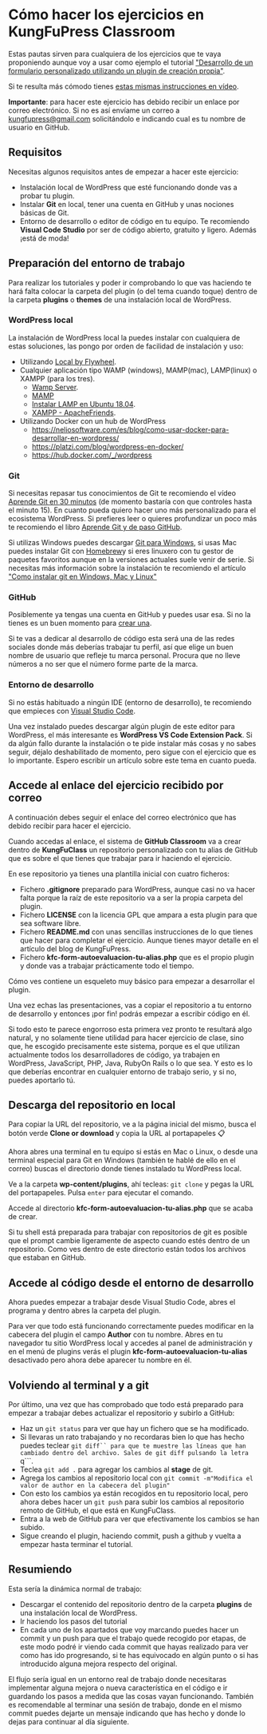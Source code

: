 # Cómo hacer los ejercicios en KungFuPress Classroom

Estas pautas sirven para cualquiera de los ejercicios que te vaya proponiendo aunque voy a usar como ejemplo el tutorial ["Desarrollo de un formulario personalizado utilizando un plugin de creación propia"](https://kungfupress.com/como-programar-un-formulario-en-wordpress-sin-utilizar-plugins/). 

Si te resulta más cómodo tienes [estas mismas instrucciones en vídeo](https://youtu.be/dRuiJOhsVfM).

**Importante**: para hacer este ejercicio has debido recibir un enlace por correo electrónico. Si no es así envíame un correo a kungfupress@gmail.com solicitándolo e indicando cual es tu nombre de usuario en GitHub.

## Requisitos
Necesitas algunos requisitos antes de empezar a hacer este ejercicio:
* Instalación local de WordPress que esté funcionando donde vas a probar tu plugin.
* Instalar **Git** en local, tener una cuenta en GitHub y unas nociones básicas de Git.
* Entorno de desarrollo o editor de código en tu equipo. Te recomiendo **Visual Code Studio** por ser de código abierto, gratuito y ligero. Además ¡está de moda!

## Preparación del entorno de trabajo

Para realizar los tutoriales y poder ir comprobando lo que vas haciendo te hará falta colocar la carpeta del plugin (o del tema cuando toque) dentro de la carpeta **plugins** o **themes** de una instalación local de WordPress.

### WordPress local
La instalación de WordPress local la puedes instalar con cualquiera de estas soluciones, las pongo por orden de facilidad de instalación y uso:
* Utilizando [Local by Flywheel](https://localbyflywheel.com/).
* Cualquier aplicación tipo WAMP (windows), MAMP(mac),  LAMP(linux) o XAMPP (para los tres).
    * [Wamp Server](http://www.wampserver.com/en/).
    * [MAMP](https://www.mamp.info/en/)
    * [Instalar LAMP en Ubuntu 18.04](https://www.digitalocean.com/community/tutorials/como-instalar-en-ubuntu-18-04-la-pila-lamp-linux-apache-mysql-y-php-es).
    * [XAMPP - ApacheFriends](https://www.apachefriends.org/es/index.html).
* Utilizando Docker con un hub de WordPress
    * https://neliosoftware.com/es/blog/como-usar-docker-para-desarrollar-en-wordpress/
    * https://platzi.com/blog/wordpress-en-docker/
    * https://hub.docker.com/_/wordpress

### Git
Si  necesitas repasar tus conocimientos de Git te recomiendo el vídeo [Aprende Git en 30 minutos](https://www.youtube.com/watch?v=QGKTdL7GG24) (de momento bastaría con que controles hasta el minuto 15). En cuanto pueda quiero hacer uno más personalizado para el ecosistema WordPress. 
Si prefieres leer o quieres profundizar un poco más te recomiendo el libro [Aprende Git y de paso GitHub](https://github.com/JJ/aprende-git). 

Si utilizas Windows puedes descargar [Git para Windows](https://gitforwindows.org/), si usas Mac puedes instalar Git con [Homebrew](https://brew.sh/index_es )y si eres linuxero con tu gestor de paquetes favoritos aunque en la versiones actuales suele venir de serie. Si necesitas más información sobre la instalación te recomiendo el artículo ["Como instalar git en Windows, Mac y Linux"](https://filisantillan.com/como-instalar-git/)

### GitHub
Posiblemente ya tengas una cuenta en GitHub y puedes usar esa. Si no la tienes es un buen momento para [crear una](https://github.com/join?source=kungfupress). 

Si te vas a dedicar al desarrollo de código esta será una de las redes sociales donde más deberías trabajar tu perfil, así que elige un buen nombre de usuario que refleje tu marca personal. Procura que no lleve números a no ser que el número forme parte de la marca.

### Entorno de desarrollo
Si no estás habituado a ningún IDE (entorno de desarrollo), te recomiendo que empieces con [Visual Studio Code](https://code.visualstudio.com/). 

Una vez instalado puedes descargar algún plugin de este editor para WordPress, el más interesante es **WordPress VS Code Extension Pack**. Si da algún fallo durante la instalación o te pide instalar más cosas y no sabes seguir,  déjalo deshabilitado de momento, pero sigue con el ejercicio que es lo importante. Espero escribir un artículo sobre este tema en cuanto pueda.

## Accede al enlace del ejercicio recibido por correo
A continuación debes seguir el enlace del correo electrónico que has debido recibir para hacer el ejercicio. 

Cuando accedas al enlace, el sistema de **GitHub Classroom** va a crear dentro de **KungFuClass** un repositorio personalizado con tu alias de GitHub que es sobre el que tienes que trabajar para ir haciendo el ejercicio.

En ese repositorio ya tienes una plantilla inicial con cuatro ficheros:
* Fichero **.gitignore** preparado para WordPress, aunque casi no va hacer falta porque la raíz de este repositorio va a ser la propia carpeta del plugin.
* Fichero **LICENSE** con la licencia GPL que ampara a esta plugin para que sea software libre.
* Fichero **README.md** con unas sencillas instrucciones de lo que tienes que hacer para completar el ejercicio. Aunque tienes mayor detalle en el artículo del blog de KungFuPress.
* Fichero **kfc-form-autoevaluacion-tu-alias.php** que es el propio plugin y donde vas a trabajar prácticamente todo el tiempo. 

Cómo ves contiene un esqueleto muy básico para empezar a desarrollar el plugin.

Una vez echas las presentaciones, vas a copiar el repositorio a tu entorno de desarrollo y entonces ¡por fin! podrás empezar a escribir código en él.

Si todo esto te parece engorroso esta primera vez pronto te resultará algo natural, y no solamente tiene utilidad para hacer ejercicio de clase, sino que, he escogido precisamente este sistema, porque es el que utilizan actualmente todos los desarrolladores de código, ya trabajen en WordPress, JavaScript, PHP, Java, RubyOn Rails o lo que sea. Y esto es lo que deberías encontrar en cualquier entorno de trabajo serio, y si no, puedes aportarlo tú.

## Descarga del repositorio en local
Para copiar la URL del repositorio, ve a la página inicial del mismo, busca el botón verde **Clone or download** y copia la URL al portapapeles 📋

Ahora abres una terminal en tu equipo si estás en Mac o Linux, o desde una terminal especial para Git en Windows (también te hablé de ello en el correo) buscas el directorio donde tienes instalado tu WordPress local. 

Ve a la carpeta **wp-content/plugins**, ahí tecleas: ```git clone``` y pegas la URL del portapapeles. Pulsa ```enter``` para ejecutar el comando. 

Accede al directorio **kfc-form-autoevaluacion-tu-alias.php** que se acaba de crear.

Si tu shell está preparada para trabajar con repositorios de git es posible que el prompt cambie ligeramente de aspecto cuando estés dentro de un repositorio. Como ves dentro de este directorio están todos los archivos que estaban en GitHub.

## Accede al código desde el entorno de desarrollo
Ahora puedes empezar a trabajar desde Visual Studio Code, abres el programa y dentro abres la carpeta del plugin.

Para ver que todo está funcionando correctamente puedes modificar en la cabecera del plugin el campo **Author** con tu nombre.
Abres en tu navegador tu sitio WordPress local y accedes al panel de administración y en el menú de plugins verás el plugin **kfc-form-autoevaluacion-tu-alias** desactivado pero ahora debe aparecer tu nombre en él.

## Volviendo al terminal y a git
Por último, una vez que has comprobado que todo está preparado para empezar a trabajar debes actualizar el repositorio y subirlo a GitHub:
* Haz un ```git status``` para ver que hay un fichero que se ha modificado.
* Si llevaras un rato trabajando y no recordaras bien lo que has hecho puedes teclear ```git diff`` para que te muestre las líneas que han cambiado dentro del archivo. Sales de git diff pulsando la letra ```q```.
* Teclea ```git add .``` para agregar los cambios al **stage** de git.
* Agrega los cambios al repositorio local con ```git commit -m"Modifica el valor de author en la cabecera del plugin"```
* Con esto los cambios ya están recogidos en tu repositorio local, pero ahora debes hacer un ```git push``` para subir los cambios al repositorio remoto de GitHub, el que está en KungFuClass.
* Entra a la web de GitHub para ver que efectivamente los cambios se han subido.
* Sigue creando el plugin, haciendo commit, push a github y vuelta a empezar hasta terminar el tutorial. 

## Resumiendo
Esta sería la dinámica normal de trabajo: 
* Descargar el contenido del repositorio dentro de la carpeta **plugins** de una instalación local de WordPress.
* Ir haciendo los pasos del tutorial
* En cada uno de los apartados que voy marcando puedes hacer un commit y un push para que el trabajo quede recogido por etapas, de este modo podré ir viendo cada commit que hayas realizado para ver como has ido progresando, si te has equivocado en algún punto o si has introducido alguna mejora respecto del original.

El flujo sería igual en un entorno real de trabajo donde necesitaras implementar alguna mejora o nueva característica en el código e ir guardando los pasos a medida que las cosas vayan funcionando. También es recomendable al terminar una sesión de trabajo, donde en el mismo commit puedes dejarte un mensaje indicando que has hecho y donde lo dejas para continuar al día siguiente.

